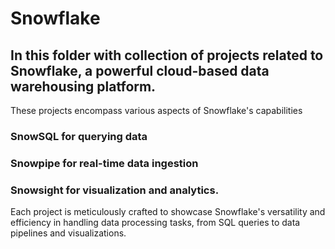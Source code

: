 # Snowflake

## In this folder with collection of projects related to Snowflake, a powerful cloud-based data warehousing platform.
These projects encompass various aspects of Snowflake's capabilities
### SnowSQL for querying data
### Snowpipe for real-time data ingestion
### Snowsight for visualization and analytics.

Each project is meticulously crafted to showcase Snowflake's versatility and efficiency in handling data processing tasks, from SQL queries to data pipelines and visualizations. 
